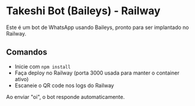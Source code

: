 # Takeshi Bot (Baileys) - Railway

Este é um bot de WhatsApp usando Baileys, pronto para ser implantado no Railway.

## Comandos

- Inicie com `npm install`
- Faça deploy no Railway (porta 3000 usada para manter o container ativo)
- Escaneie o QR code nos logs do Railway

Ao enviar "oi", o bot responde automaticamente.
